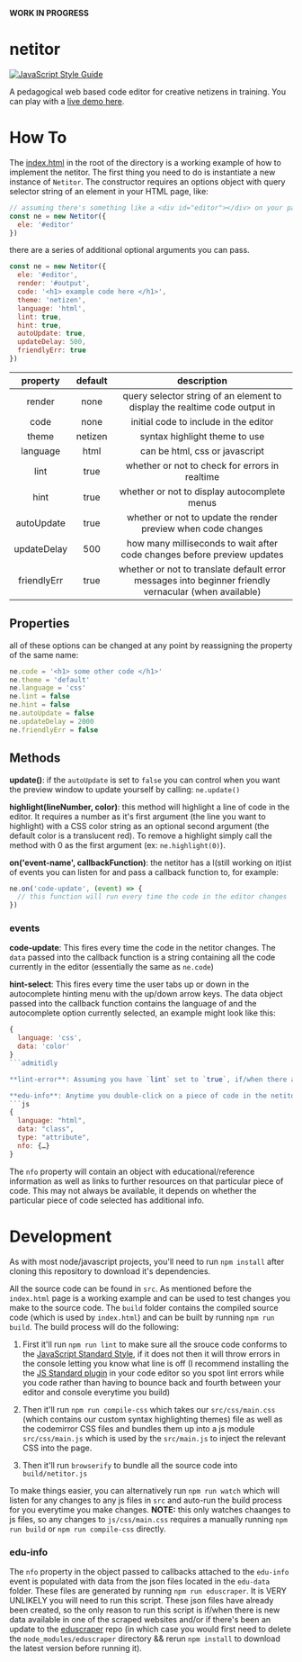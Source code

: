 **WORK IN PROGRESS**

# netitor

[![JavaScript Style Guide](https://img.shields.io/badge/code_style-standard-brightgreen.svg)](https://standardjs.com)

A pedagogical web based code editor for creative netizens in training. You can play with a [live demo here](https://netizenorg.github.io/netitor/).

# How To

The [index.html](https://github.com/netizenorg/netitor/blob/master/index.html) in the root of the directory is a working example of how to implement the netitor. The first thing you need to do is instantiate a new instance of `Netitor`. The constructor requires an options object with query selector string of an element in your HTML page, like:

```js
// assuming there's something like a <div id="editor"></div> on your page
const ne = new Netitor({
  ele: '#editor'
})
```

there are a series of additional optional arguments you can pass.

```js
const ne = new Netitor({
  ele: '#editor',
  render: '#output',
  code: '<h1> example code here </h1>',
  theme: 'netizen',
  language: 'html',
  lint: true,
  hint: true,
  autoUpdate: true,
  updateDelay: 500,
  friendlyErr: true
})
```

| property | default | description |
|:---:|:---:|:---:|
| render | none | query selector string of an element to display the realtime  code output in
| code | none | initial code to include in the editor
| theme | netizen | syntax highlight theme to use
| language | html | can be html, css or javascript
| lint | true | whether or not to check for errors in realtime
| hint | true | whether or not to display autocomplete menus
| autoUpdate | true | whether or not to update the render preview when code changes
| updateDelay | 500 | how many milliseconds to wait after code changes before preview updates
| friendlyErr | true | whether or not to translate default error messages into beginner friendly vernacular (when available)

## Properties

all of these options can be changed at any point by reassigning the property of the same name:

```js
ne.code = '<h1> some other code </h1>'
ne.theme = 'default'
ne.language = 'css'
ne.lint = false
ne.hint = false
ne.autoUpdate = false
ne.updateDelay = 2000
ne.friendlyErr = false
```

## Methods

**update()**: if the `autoUpdate` is set to `false` you can control when you want the preview window to update yourself by calling: `ne.update()`

**highlight(lineNumber, color)**: this method will highlight a line of code in the editor. It requires a number as it's first argument (the line you want to highlight) with a CSS color string as an optional second argument (the default color is a translucent red). To remove a highlight simply call the method with 0 as the first argument (ex: `ne.highlight(0)`).

**on('event-name', callbackFunction)**: the netitor has a l(still working on it)ist of events you can listen for and pass a callback function to, for example:

```js
ne.on('code-update', (event) => {
  // this function will run every time the code in the editor changes
})
```

### events

**code-update**: This fires every time the code in the netitor changes. The `data` passed into the callback function is a string containing all the code currently in the editor (essentially the same as `ne.code`)

**hint-select**: This fires every time the user tabs up or down in the autocomplete hinting menu with the up/down arrow keys. The data object passed into the callback function contains the language of and the autocomplete option currently selected, an example might look like this:
```js
{
  language: 'css',
  data: 'color'
}
```admitidly

**lint-error**: Assuming you have `lint` set to `true`, if/when there are any errors in the netitor this callback will fire (**STILL IN DEVELOPMENT**)

**edu-info**: Anytime you double-click on a piece of code in the netitor this callback will fire. The data object passed into the callback function will at the very least look this:
```js
{
  language: "html",
  data: "class",
  type: "attribute",
  nfo: {…}
}
```
The `nfo` property will contain an object with educational/reference information as well as links to further resources on that particular piece of code. This may not always be available, it depends on whether the particular piece of code selected has additional info.


# Development

As with most node/javascript projects, you'll need to run `npm install` after cloning this repository to download it's dependencies.

All the source code can be found in `src`. As mentioned before the `index.html` page is a working example and can be used to test changes you make to the source code. The `build` folder contains the compiled source code (which is used by `index.html`) and can be built by running `npm run build`. The build process will do the following:

1. First it'll run `npm run lint` to make sure all the srouce code conforms to the [JavaScript Standard Style](https://standardjs.com/), if it does not then it will throw errors in the console letting you know what line is off (I recommend installing the the [JS Standard plugin](https://standardjs.com/#are-there-text-editor-plugins) in your code editor so you spot lint errors while you code rather than having to bounce back and fourth between your editor and console everytime you build)

2. Then it'll run `npm run compile-css` which takes our `src/css/main.css` (which contains our custom syntax highlighting themes) file as well as the codemirror CSS files and bundles them up into a js module `src/css/main.js` which is used by the `src/main.js` to inject the relevant CSS into the page.

3. Then it'll run `browserify` to bundle all the source code into `build/netitor.js`

To make things easier, you can alternatively run `npm run watch` which will listen for any changes to any js files in `src` and auto-run the build process for you everytime you make changes. **NOTE:** this only watches chaanges to js files, so any changes to `js/css/main.css` requires a manually running `npm run build` or `npm run compile-css` directly.

### edu-info

The `nfo` property in the object passed to callbacks attached to the `edu-info` event is populated with data from the json files located in the `edu-data` folder. These files are generated by running `npm run eduscraper`. It is VERY UNLIKELY you will need to run this script. These json files have already been created, so the only reason to run this script is if/when there is new data available in one of the scraped websites and/or if there's been an update to the [eduscraper](https://github.com/netizenorg/eduscraper) repo (in which case you would first need to delete the `node_modules/eduscraper` directory && rerun `npm install` to download the latest version before running it).
